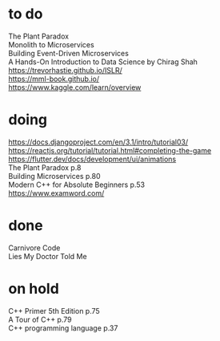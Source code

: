 # to do
The Plant Paradox   
Monolith to Microservices  
Building Event-Driven Microservices  
A Hands-On Introduction to Data Science by Chirag Shah  
https://trevorhastie.github.io/ISLR/  
https://mml-book.github.io/  
https://www.kaggle.com/learn/overview  
# doing
https://docs.djangoproject.com/en/3.1/intro/tutorial03/  
https://reactjs.org/tutorial/tutorial.html#completing-the-game  
https://flutter.dev/docs/development/ui/animations   
The Plant Paradox p.8  
Building Microservices p.80      
Modern C++ for Absolute Beginners p.53  
https://www.examword.com/  
# done
Carnivore Code  
Lies My Doctor Told Me  
# on hold
C++ Primer 5th Edition p.75  
A Tour of C++ p.79  
C++ programming language p.37  

